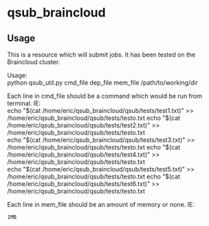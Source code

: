 # qsub_braincloud

## Usage  

This is a resource which will submit jobs. It has been tested on the Braincloud cluster.

Usage:  
    python qsub_util.py cmd_file dep_file mem_file /path/to/working/dir
    
Each line in cmd_file should be a command which would be run from terminal. IE:  
    echo "$(cat /home/eric/qsub_braincloud/qsub/tests/test1.txt)" >> /home/eric/qsub_braincloud/qsub/tests/testo.txt  
    echo "$(cat /home/eric/qsub_braincloud/qsub/tests/test2.txt)" >> /home/eric/qsub_braincloud/qsub/tests/testo.txt  
    echo "$(cat /home/eric/qsub_braincloud/qsub/tests/test3.txt)" >> /home/eric/qsub_braincloud/qsub/tests/testo.txt  
    echo "$(cat /home/eric/qsub_braincloud/qsub/tests/test4.txt)" >> /home/eric/qsub_braincloud/qsub/tests/testo.txt  
    echo "$(cat /home/eric/qsub_braincloud/qsub/tests/test5.txt)" >> /home/eric/qsub_braincloud/qsub/tests/testo.txt  
    echo "$(cat /home/eric/qsub_braincloud/qsub/tests/test6.txt)" >> /home/eric/qsub_braincloud/qsub/tests/testo.txt  

Each line in mem_file should be an amount of memory or none. IE:  
    
    
    
    
    1MB
    
    

